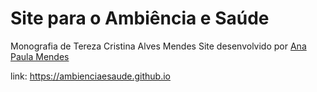 # Site para o Ambiência e Saúde

Monografia de Tereza Cristina Alves Mendes
Site desenvolvido por [Ana Paula Mendes](https://anapauladsmendes.github.io/)

link: https://ambienciaesaude.github.io
